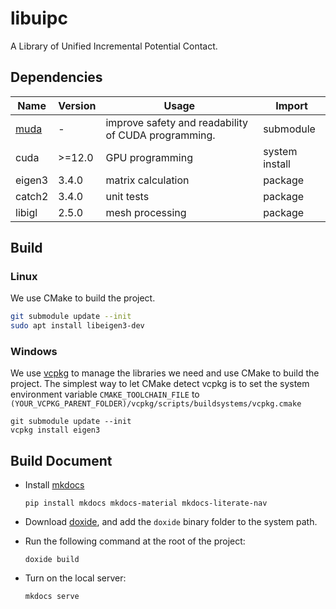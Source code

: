 # libuipc
A Library of Unified Incremental Potential Contact.

## Dependencies

| Name                                   | Version | Usage                                               | Import         |
| -------------------------------------- | ------- | --------------------------------------------------- | -------------- |
| [muda](https://github.com/MuGdxy/muda) | -       | improve safety and readability of CUDA programming. | submodule      |
| cuda                                   | >=12.0  | GPU programming                                     | system install |
| eigen3                                 | 3.4.0   | matrix calculation                                  | package        |
| catch2                                 | 3.4.0   | unit tests                                          | package        |
| libigl                                 | 2.5.0   | mesh processing                                     | package        |

## Build

### Linux

We use CMake to build the project.

```bash
git submodule update --init
sudo apt install libeigen3-dev
```


### Windows
We use [vcpkg](https://github.com/microsoft/vcpkg) to manage the libraries we need and use CMake to build the project. The simplest way to let CMake detect vcpkg is to set the system environment variable `CMAKE_TOOLCHAIN_FILE` to `(YOUR_VCPKG_PARENT_FOLDER)/vcpkg/scripts/buildsystems/vcpkg.cmake`

```shell
git submodule update --init
vcpkg install eigen3
```

## Build Document

- Install [mkdocs](https://www.mkdocs.org/)
    ```shell
    pip install mkdocs mkdocs-material mkdocs-literate-nav
    ```
    
- Download [doxide](https://www.doxide.org/installation/), and add the `doxide` binary folder to the system path.

- Run the following command at the root of the project:
    ```shell
    doxide build
    ```
    
- Turn on the local server:
    ```shell
    mkdocs serve
    ```

